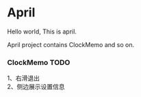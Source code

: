 # April

Hello world, This is april.

April project contains ClockMemo and so on.

### ClockMemo TODO
1、右滑退出   
2、侧边展示设置信息  
